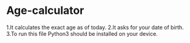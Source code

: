 # Age-calculator
1.It calculates the exact age as of today. 
2.It asks for your date of birth.  
3.To run this file Python3 should be installed on your device.
